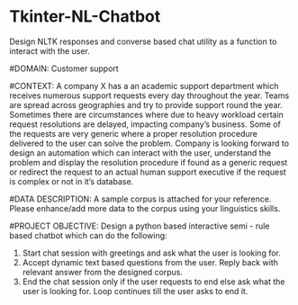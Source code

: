 # Tkinter-NL-Chatbot

Design NLTK responses and converse based chat utility as a function to interact with the user.

#DOMAIN: Customer support

#CONTEXT: A company X has a an academic support department which receives numerous support requests every day throughout the
year. Teams are spread across geographies and try to provide support round the year. Sometimes there are circumstances where due to
heavy workload certain request resolutions are delayed, impacting company’s business. Some of the requests are very generic where a
proper resolution procedure delivered to the user can solve the problem. Company is looking forward to design an automation which can
interact with the user, understand the problem and display the resolution procedure if found as a generic request or redirect the request
to an actual human support executive if the request is complex or not in it’s database.

#DATA DESCRIPTION: A sample corpus is attached for your reference. Please enhance/add more data to the corpus using your linguistics
skills.

#PROJECT OBJECTIVE: Design a python based interactive semi - rule based chatbot which can do the following:
1. Start chat session with greetings and ask what the user is looking for.
2. Accept dynamic text based questions from the user. Reply back with relevant answer from the designed corpus.
3. End the chat session only if the user requests to end else ask what the user is looking for. Loop continues till the user asks to end it.
